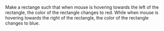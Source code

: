 Make a rectange such that when mouse is hovering towards the left of the rectangle, the color of the rectangle changes to red. While when mouse is hovering towards the right of the rectangle, the color of the rectangle changes to blue.
